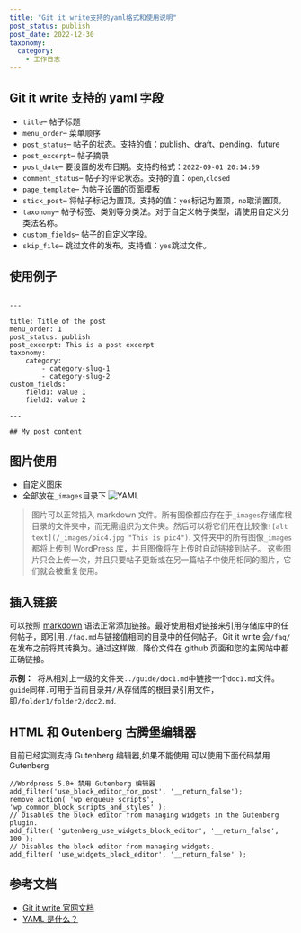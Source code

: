 ```yaml
---
title: "Git it write支持的yaml格式和使用说明"
post_status: publish
post_date: 2022-12-30
taxonomy:
  category:
    - 工作日志
---
```


## Git it write 支持的 yaml 字段

- `title`– 帖子标题
- `menu_order`– 菜单顺序
- `post_status`– 帖子的状态。支持的值：publish、draft、pending、future
- `post_excerpt`– 帖子摘录
- `post_date`– 要设置的发布日期。支持的格式：`2022-09-01 20:14:59`
- `comment_status`– 帖子的评论状态。支持的值：`open`,`closed`
- `page_template`– 为帖子设置的页面模板
- `stick_post`– 将帖子标记为置顶。支持的值：`yes`标记为置顶，`no`取消置顶。
- `taxonomy`– 帖子标签、类别等分类法。对于自定义帖子类型，请使用自定义分类法名称。
- `custom_fields`– 帖子的自定义字段。
- `skip_file`– 跳过文件的发布。支持值：`yes`跳过文件。

## 使用例子

```

---

title: Title of the post
menu_order: 1
post_status: publish
post_excerpt: This is a post excerpt
taxonomy:
    category:
        - category-slug-1
        - category-slug-2
custom_fields:
    field1: value 1
    field2: value 2

---

## My post content
```

## 图片使用

- 自定义图床
- 全部放在`_images`目录下 ![YAML](https://cdn.fendou.la/tuoss/what-is-yaml.png)

> 图片可以正常插入 markdown 文件。所有图像都应存在于`_images`存储库根目录的文件夹中，而无需组织为文件夹。然后可以将它们用在比较像`![alt text](/_images/pic4.jpg "This is pic4")`. 文件夹中的所有图像`_images`都将上传到 WordPress 库，并且图像将在上传时自动链接到帖子。 这些图片只会上传一次，并且只要帖子更新或在另一篇帖子中使用相同的图片，它们就会被重复使用。

## 插入链接

可以按照 [markdown](https://zh.wikipedia.org/wiki/markdown) 语法正常添加链接。最好使用相对链接来引用存储库中的任何帖子，即引用`./faq.md`与链接值相同的目录中的任何帖子。Git it write 会`/faq/`在发布之前将其转换为。通过这样做，降价文件在 github 页面和您的主网站中都正确链接。

**示例：**  将从相对上一级的文件夹`../guide/doc1.md`中链接一个`doc1.md`文件。`guide`同样`.`可用于当前目录并`/`从存储库的根目录引用文件，即`/folder1/folder2/doc2.md`.

## HTML 和 Gutenberg 古腾堡编辑器

目前已经实测支持 Gutenberg 编辑器,如果不能使用,可以使用下面代码禁用 Gutenberg

```
//Wordpress 5.0+ 禁用 Gutenberg 编辑器
add_filter('use_block_editor_for_post', '__return_false');
remove_action( 'wp_enqueue_scripts', 'wp_common_block_scripts_and_styles' );
// Disables the block editor from managing widgets in the Gutenberg plugin.
add_filter( 'gutenberg_use_widgets_block_editor', '__return_false', 100 );
// Disables the block editor from managing widgets.
add_filter( 'use_widgets_block_editor', '__return_false' );
```

## 参考文档

- [Git it write 官网文档](https://www.aakashweb.com/docs/git-it-write/faq/)
- [YAML 是什么？](https://spacelift.io/blog/yaml)
